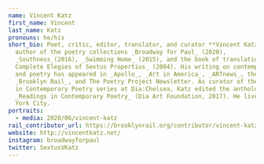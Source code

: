 ```yaml
---
name: Vincent Katz
first_name: Vincent
last_name: Katz
pronouns: he/his
short_bio: Poet, critic, editor, translator, and curator **Vincent Katz** is the
  author of the poetry collections _Broadway for Paul_ (2020),
  _Southness_(2016), _Swimming Home_ (2015), and the book of translations, _The
  Complete Elegies of Sextus Propertius_ (2004). His writing on contemporary art
  and poetry has appeared in _Apollo_, _Art in America_, _ARTnews_, the
  _Brooklyn Rail_, and The Poetry Project Newsletter. As curator of the Readings
  in Contemporary Poetry series at Dia:Chelsea, Katz edited the anthology
  _Readings in Contemporary Poetry_ (Dia Art Foundation, 2017). He lives in New
  York City.
portraits:
  - media: 2020/06/vincent-katz
rail_contributor_url: https://brooklynrail.org/contributor/vincent-katz
website: http://vincentkatz.net/
instagram: broadwayforpaul
twitter: SextusVKatz
---
```


